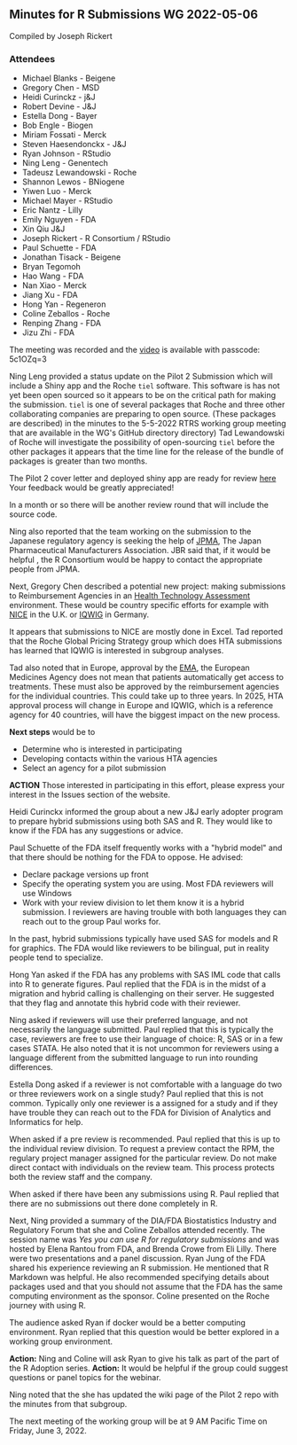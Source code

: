 ## Minutes for R Submissions WG 2022-05-06
Compiled by Joseph Rickert

### Attendees 

* Michael Blanks - Beigene
* Gregory Chen - MSD
* Heidi Curinckz - j&J
* Robert Devine - J&J 
* Estella Dong - Bayer
* Bob Engle - Biogen
* Miriam Fossati - Merck 
* Steven Haesendonckx - J&J
* Ryan Johnson - RStudio 
* Ning Leng - Genentech  
* Tadeusz Lewandowski - Roche 
* Shannon Lewos - BNiogene 
* Yiwen Luo - Merck
* Michael Mayer - RStudio 
* Eric Nantz - Lilly 
* Emily Nguyen - FDA
* Xin Qiu J&J
* Joseph Rickert - R Consortium / RStudio
* Paul Schuette - FDA 
* Jonathan Tisack - Beigene
* Bryan Tegomoh 
* Hao Wang - FDA
* Nan Xiao - Merck  
* Jiang Xu - FDA
* Hong Yan - Regeneron 
* Coline Zeballos - Roche 
* Renping Zhang - FDA
* Jizu Zhi - FDA

The meeting was recorded and the [video](https://rstudio.zoom.us/rec/share/p0Eq_hDyILo2lJfh6EVlsdVTSEqydWv_PXzL5vIbGsfQYrC1uzV8Ek8FmQUWU6OM.IdeQOjmtWjj74Ssn) is available with passcode: 5c1OZq=3

Ning Leng provided a status update on the Pilot 2 Submission which will include a Shiny app and the Roche `tiel` software. This software is has not yet been open sourced so it appears to be on the critical path for making the submission. `tiel` is one of several packages that Roche and three other collaborating companies are preparing to open source. (These packages are described) in the minutes to the 5-5-2022 RTRS working group meeting that are available in the WG's GitHub directory directory) Tad Lewandowski of Roche will investigate the possibility of open-sourcing `tiel` before the other packages it appears that the time line for the release of the bundle of packages is greater than two months.

The  Pilot 2 cover letter and deployed shiny app are ready for review [here](https://github.com/RConsortium/submissions-wg/issues/80) Your feedback would be greatly appreciated!

In a month or so there will be another review round that will include the source code.

Ning also reported that the team working on the submission to the Japanese regulatory agency is seeking the help of [JPMA](https://www.jpma.or.jp/english/index.html), The Japan Pharmaceutical Manufacturers Association. JBR said that, if it would be helpful , the R Consortium would be happy to contact the appropriate people from JPMA.

Next, Gregory Chen described a potential new project: making submissions to Reimbursement Agencies in an [Health Technology Assessment](https://www.nlm.nih.gov/nichsr/hta101/ta10103.html) environment. These would be country specific efforts for example with [NICE](https://www.nice.org.uk/) in the U.K. or [IQWIG](https://www.iqwig.de/en/about-us/methods/results/hta-reports/) in Germany.

It appears that submissions to NICE are mostly done in Excel. Tad reported that the Roche Global Pricing Strategy group which does HTA submissions has learned that IQWIG is interested in subgroup analyses.

Tad also noted that in Europe, approval by the [EMA](https://www.ema.europa.eu/en), the European Medicines Agency does not mean that patients automatically get access to treatments. These must also be approved by the reimbursement agencies for the individual countries. This could take up to three years. In 2025, HTA approval process will change in Europe and IQWIG, which is a reference agency for 40 countries, will have the biggest impact on the new process.

**Next steps** would be to 
* Determine who is interested in participating
* Developing contacts within the various HTA agencies
* Select an agency for a pilot submission

**ACTION** Those interested in participating in this effort, please express your interest in the Issues section of the website.


Heidi Curinckx informed the group about a new J&J early adopter program to prepare hybrid submissions using both SAS and R. They would like to know if the FDA has any suggestions or advice. 

Paul Schuette of the FDA itself frequently works with a "hybrid model" and that there should be nothing for the FDA to oppose. He advised:

* Declare package versions up front
* Specify the operating system you are using. Most FDA reviewers will use Windows
* Work with your review division to let them know it is a hybrid submission. I reviewers are having trouble with both languages they can reach out to the group Paul works for. 

In the past, hybrid submissions typically have used SAS for models and R for graphics. The FDA would like reviewers to be bilingual, put in reality people tend to specialize. 

Hong Yan asked if the FDA has any problems with SAS IML code that calls into R to generate figures. Paul replied that the FDA is in the midst of a migration and hybrid calling is challenging on their server. He suggested that they flag and annotate this hybrid code with their reviewer.

Ning asked if reviewers will use their preferred language, and not necessarily the language submitted. Paul replied that this is typically the case, reviewers are free to use their language of choice: R, SAS or in a few cases STATA. He also noted that it is not uncommon for reviewers using a language different from the submitted language to run into rounding differences.

Estella Dong asked if a reviewer is not comfortable with a language do two or three reviewers work on a single study? Paul replied that this is not common. Typically only one reviewer is a assigned for a study and if they have trouble they can reach out to the FDA for Division of Analytics and Informatics for help.

When asked if a pre review is recommended. Paul replied that this is up to the individual review division. To request a preview contact the RPM, the regulary project manager assigned for the particular review. Do not make direct contact with individuals on the review team. This process protects both the review staff and the company.

When asked if there have been any submissions using R. Paul replied that there are no submissions out there done completely in R.

Next, Ning provided a summary of the DIA/FDA Biostatistics Industry and Regulatory Forum that she and Coline Zeballos attended recently. The session name was *Yes you can use R for regulatory submissions* and was hosted by Elena Rantou from FDA, and Brenda Crowe from Eli Lilly.  There were two presentations and a panel discussion. Ryan Jung of the FDA shared his experience reviewing an R submission. He mentioned that R Markdown was helpful. He also recommended specifying details about packages used and that you should not assume that the FDA has the same computing environment as the sponsor. Coline presented on the Roche journey with using R.

The audience asked Ryan if docker would be a better computing environment. Ryan replied that this question would be better explored in a working group environment.

**Action:** Ning and Coline will ask Ryan to give his talk as part of the part of the R Adoption series.
**Action:** It would be helpful if the group could suggest questions or panel topics for the webinar.

Ning noted that the she has updated the wiki page of the Pilot 2 repo with the minutes from that subgroup.

The next meeting of the working group will be at 9 AM Pacific Time on Friday, June 3, 2022.

